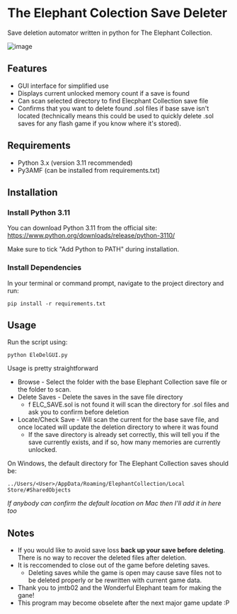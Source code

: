 # The Elephant Colection Save Deleter
Save deletion automator written in python for The Elephant Collection.

![image](https://github.com/user-attachments/assets/0ba96f6f-5fdd-4c80-8fc5-736352551fe8)


## Features

- GUI interface for simplified use
- Displays current unlocked memory count if a save is found
- Can scan selected directory to find Elecphant Collection save file
- Confirms that you want to delete found .sol files if base save isn't located (technically means this could be used to quickly delete .sol saves for any flash game if you know where it's stored).

## Requirements
- Python 3.x (version 3.11 recommended)
- Py3AMF (can be installed from requirements.txt)

## Installation
### Install Python 3.11
You can download Python 3.11 from the official site: https://www.python.org/downloads/release/python-3110/

Make sure to tick "Add Python to PATH" during installation.

### Install Dependencies
In your terminal or command prompt, navigate to the project directory and run:

    pip install -r requirements.txt

## Usage

Run the script using:

    python EleDelGUI.py

Usage is pretty straightforward

- Browse - Select the folder with the base Elephant Collection save file or the folder to scan.
- Delete Saves - Delete the saves in the save file directory
    - f ELC_SAVE.sol is not found it will scan the directory for .sol files and ask you to confirm before deletion
 - Locate/Check Save - Will scan the current for the base save file, and once located will update the deletion directory to where it was found
     - If the save directory is already set correctly, this will tell you if the save currently exists, and if so, how many memories are currently unlocked.

On Windows, the default directory for The Elephant Collection saves should be:

    ../Users/<User>/AppData/Roaming/ElephantCollection/Local Store/#SharedObjects

*If anybody can confirm the default location on Mac then I'll add it in here too*

## Notes

- If you would like to avoid save loss **back up your save before deleting**. There is no way to recover the deleted files after deletion.
- It is reccomended to close out of the game before deleting saves.
    - Deleting saves while the game is open may cause save files not to be deleted properly or be rewritten with current game data.
- Thank you to jmtb02 and the Wonderful Elephant team for making the gane!
- This program may become obselete after the next major game update :P
